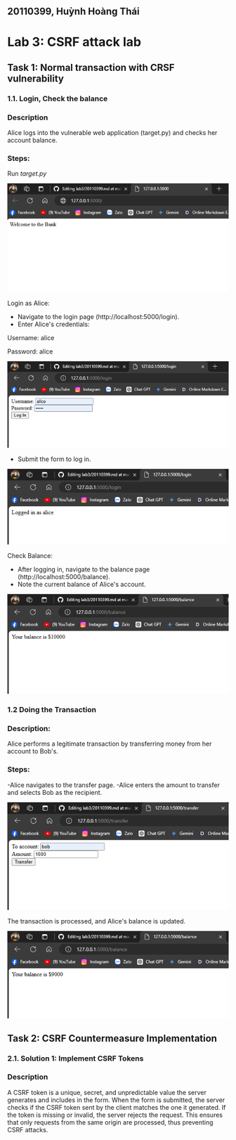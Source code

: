 ## 20110399, Huỳnh Hoàng Thái
# Lab 3: CSRF attack lab
## Task 1: Normal transaction with CRSF vulnerability
### 1.1. Login, Check the balance
### Description
Alice logs into the vulnerable web application (target.py) and checks her account balance.
### Steps:
Run *target.py*

![](https://github.com/HuynhHoangThai/lab3/blob/main/TASK1/Screenshot%202024-07-05%20090150.png)

Login as Alice:
- Navigate to the login page (http://localhost:5000/login).
- Enter Alice's credentials:


Username: alice

Password: alice

![](https://github.com/HuynhHoangThai/lab3/blob/main/TASK1/Screenshot%202024-07-05%20090236.png)

- Submit the form to log in.

![](https://github.com/HuynhHoangThai/lab3/blob/main/TASK1/Screenshot%202024-07-05%20090530.png)

Check Balance:

- After logging in, navigate to the balance page (http://localhost:5000/balance).
- Note the current balance of Alice's account.

![](https://github.com/HuynhHoangThai/lab3/blob/main/TASK1/Screenshot%202024-07-05%20090626.png)
### 1.2 Doing the Transaction
### Description:
Alice performs a legitimate transaction by transferring money from her account to Bob's.
### Steps:
-Alice navigates to the transfer page.
-Alice enters the amount to transfer and selects Bob as the recipient.


![](https://github.com/HuynhHoangThai/lab3/blob/main/TASK1/Screenshot%202024-07-05%20090817.png)


The transaction is processed, and Alice's balance is updated.

![](https://github.com/HuynhHoangThai/lab3/blob/main/Screenshot%202024-07-05%20092441.png)

## Task 2: CSRF Countermeasure Implementation
### 2.1. Solution 1: Implement CSRF Tokens
### Description
A CSRF token is a unique, secret, and unpredictable value the server generates and includes in the form. When the form is submitted, the server checks if the CSRF token sent by the client matches the one it generated. If the token is missing or invalid, the server rejects the request. This ensures that only requests from the same origin are processed, thus preventing CSRF attacks.

